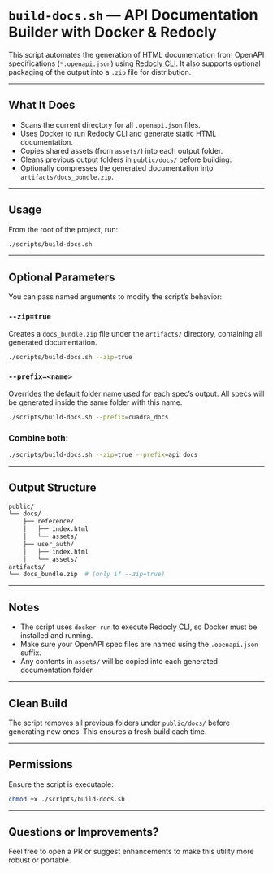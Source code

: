# `build-docs.sh` — API Documentation Builder with Docker & Redocly

This script automates the generation of HTML documentation from OpenAPI specifications (`*.openapi.json`) using [Redocly CLI](https://redocly.com/docs/cli/). It also supports optional packaging of the output into a `.zip` file for distribution.

---

## What It Does

- Scans the current directory for all `.openapi.json` files.
- Uses Docker to run Redocly CLI and generate static HTML documentation.
- Copies shared assets (from `assets/`) into each output folder.
- Cleans previous output folders in `public/docs/` before building.
- Optionally compresses the generated documentation into `artifacts/docs_bundle.zip`.

---

## Usage

From the root of the project, run:

```bash
./scripts/build-docs.sh
````

---

## Optional Parameters

You can pass named arguments to modify the script’s behavior:

### `--zip=true`

Creates a `docs_bundle.zip` file under the `artifacts/` directory, containing all generated documentation.

```bash
./scripts/build-docs.sh --zip=true
```

### `--prefix=<name>`

Overrides the default folder name used for each spec’s output. All specs will be generated inside the same folder with this name.

```bash
./scripts/build-docs.sh --prefix=cuadra_docs
```

### Combine both:

```bash
./scripts/build-docs.sh --zip=true --prefix=api_docs
```

---

## Output Structure

```bash
public/
└── docs/
    ├── reference/
    │   ├── index.html
    │   └── assets/
    ├── user_auth/
    │   ├── index.html
    │   └── assets/
artifacts/
└── docs_bundle.zip  # (only if --zip=true)
```

---

## Notes

* The script uses `docker run` to execute Redocly CLI, so Docker must be installed and running.
* Make sure your OpenAPI spec files are named using the `.openapi.json` suffix.
* Any contents in `assets/` will be copied into each generated documentation folder.

---

## Clean Build

The script removes all previous folders under `public/docs/` before generating new ones. This ensures a fresh build each time.

---

## Permissions

Ensure the script is executable:

```bash
chmod +x ./scripts/build-docs.sh
```

---

## Questions or Improvements?

Feel free to open a PR or suggest enhancements to make this utility more robust or portable.
